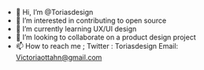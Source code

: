 - 👋 Hi, I’m @Toriasdesign
- 👀 I’m interested in contributing to open source 
- 🌱 I’m currently learning UX/UI design 
- 💞️ I’m looking to collaborate on  a product design project
- 📫 How to reach me ; Twitter : Toriasdesign 
Email: Victoriaottahn@gmail.com 

<!---
Toriasdesign/Toriasdesign is a ✨ special ✨ repository because its `README.md` (this file) appears on your GitHub profile.
You can click the Preview link to take a look at your changes.
--->
